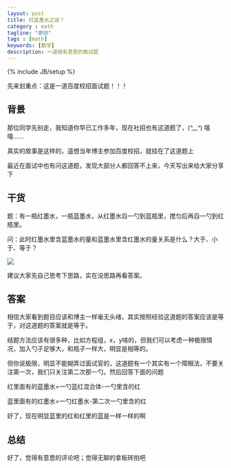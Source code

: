 ```yaml
---
layout: post
title: 红蓝墨水之谜？
category : math
tagline: "原创"
tags : [math]
keywords: [数学]
description: 一道很有意思的面试题
---
```

{% include JB/setup %}

先来划重点：这是一道百度校招面试题！！！

## 背景
那位同学先别走，我知道你早已工作多年，现在社招也有这道题了，(*^__^*) 嘻嘻……

真实的故事是这样的，遥想当年博主参加百度校招，就挂在了这道题上

最近在面试中也有问这道题，发现大部分人都回答不上来，今天写出来给大家分享下

## 干货
题：有一瓶红墨水，一瓶蓝墨水，从红墨水舀一勺到蓝瓶里，搅匀后再舀一勺到红瓶里。

问：此时红墨水里含蓝墨水的量和蓝墨水里含红墨水的量关系是什么？大于、小于、等于？

![]({{BLOG_IMG}}485.png)

建议大家先自己思考下思路，实在没思路再看答案。

## 答案
相信大家看到题目应该和博主一样毫无头绪，其实按照经验这道题的答案应该是等于，对这道题的答案就是等于。

结题方法应该有很多种，比如方程组，x，y啥的，但我们可以考虑一种极限情况，加入勺子足够大，和瓶子一样大，明显是相等的。

但你说极限，明显不能糊弄过面试官的，这道题有一个其实有一个障眼法，不要关注第一次，我们只关注第二次那一勺。然后回答下面的问题

红里面有的蓝墨水=一勺蓝红混合体-一勺里含的红

蓝里面有的红墨水=一勺红墨水-第二次一勺里含的红

好了，现在明显蓝里的红和红里的蓝是一样一样的啊

## 总结
好了，觉得有意思的评论吧；觉得无聊的拿板砖拍吧
